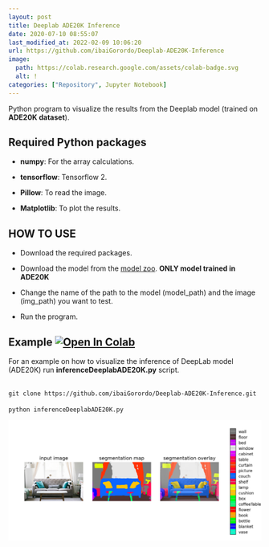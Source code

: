 ```yaml
---
layout: post
title: Deeplab ADE20K Inference
date: 2020-07-10 08:55:07 
last_modified_at: 2022-02-09 10:06:20 
url: https://github.com/ibaiGorordo/Deeplab-ADE20K-Inference
image:
  path: https://colab.research.google.com/assets/colab-badge.svg
  alt: !
categories: ["Repository", Jupyter Notebook]
---
```

Python program to visualize the results from the Deeplab model (trained on **ADE20K dataset**).



## Required Python packages

* **numpy**: For the array calculations.

* **tensorflow**: Tensorflow 2.

* **Pillow**: To read the image.

* **Matplotlib**: To plot the results.



## HOW TO USE

* Download the required packages.

* Download the model from the [model zoo](https://github.com/tensorflow/models/blob/master/research/deeplab/g3doc/model_zoo.md). **ONLY model trained in ADE20K**

* Change the name of the path to the model (model_path) and the image (img_path) you want to test.

* Run the program.



## Example [![Open In Colab](https://colab.research.google.com/assets/colab-badge.svg)](https://colab.research.google.com/github/ibaiGorordo/Deeplab-ADE20K-Inference/raw/master/DeepLab_ADE20K_inference_Demo.ipynb)





For an example on how to visualize the inference of DeepLab model (ADE20K) run **inferenceDeeplabADE20K.py** script.



```

git clone https://github.com/ibaiGorordo/Deeplab-ADE20K-Inference.git

python inferenceDeeplabADE20K.py

```



![Deeplab ADE20K inference example](https://github.com/ibaiGorordo/Deeplab-ADE20K-Inference/raw/master/output.png)



